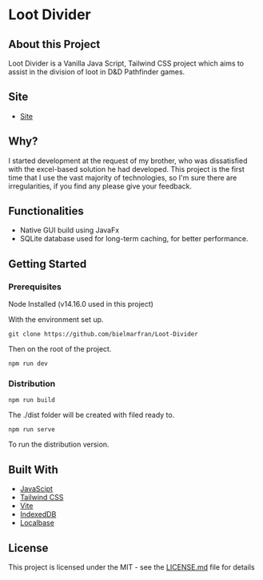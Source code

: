 # Loot Divider

## About this Project

Loot Divider is a Vanilla Java Script, Tailwind CSS project which aims to assist in the division of loot in D&D Pathfinder games.

## Site

- [Site](loot-divider.vercel.app)

## Why?

I started development at the request of my brother, who was dissatisfied with the excel-based solution he had developed.
This project is the first time that I use the vast majority of technologies, so I'm sure there are irregularities, 
if you find any please give your feedback.


## Functionalities

- Native GUI build using JavaFx
- SQLite database used for long-term caching, for better performance.


## Getting Started

### Prerequisites

Node Installed (v14.16.0 used in this project)


With the environment set up.

	git clone https://github.com/bielmarfran/Loot-Divider

Then on the root of the project.

	npm run dev

### Distribution

	npm run build

The ./dist folder will be created with filed ready to.

	npm run serve

To run the distribution version.

## Built With

- [JavaScipt](https://www.javascript.com/)   		 				  		 	  		 
- [Tailwind CSS](https://tailwindcss.com/)
- [Vite](https://vitejs.dev/)
- [IndexedDB](https://developer.mozilla.org/en-US/docs/Web/API/IndexedDB_API)
- [Localbase](https://www.npmjs.com/package/localbase)

## License

This project is licensed under the MIT - see the [LICENSE.md](https://github.com/bielmarfran/Loot-Divider/blob/main/LICENSE) file for details